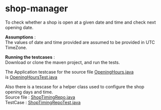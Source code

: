 
# shop-manager
To check whether a shop is open at a given date and time and check next opening date.

**Assumptions** :  
The values of date and time provided are assumed to be provided in UTC TimeZone.


**Running the testcases** :   
Download or clone the maven project, and run the tests.    

The Application testcase for the 
source file [OpeningHours.java](src/main/java/com/irfan/billboard/main/OpeningHours.java)     
is [OpeningHoursTest.java](src/test/java/com/irfan/billboard/main/OpeningHoursTest.java)

Also there is a tescase for a helper class used to configure the shop opening days and time.  
Source file : [ShopTimingRepo.java](src/main/java/com/irfan/billboard/repo/ShopTimingRepo.java)   
TestCase : [ShopTimingRepoTest.java](src/test/java/com/irfan/billboard/repo/ShopTimingRepoTest.java)

